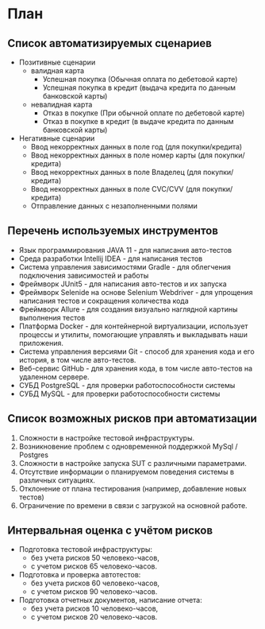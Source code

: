 # План
   
## Список автоматизируемых сценариев 
  - Позитивные сценарии 
    - валидная карта
      - Успешная покупка (Обычная оплата по дебетовой карте)
      - Успешная покупка в кредит (выдача кредита по данным банковской карты)  
    - невалидная карта   
      - Отказ в покупке (При обычной оплате по дебетовой карте)
      - Отказ в покупке в кредит (в выдаче кредита по данным банковской карты) 
  - Негативные сценарии
    - Ввод некорректных данных в поле год (для покупки/кредита)
    - Ввод некорректных данных в поле номер карты (для покупки/кредита)
    - Ввод некорректных данных в поле Владелец (для покупки/кредита)
    - Ввод некорректных данных в поле CVC/CVV (для покупки/кредита)
    - Отправление данных с незаполненными полями
  
## Перечень используемых инструментов 
    
  * Язык программирования JAVA 11 - для написания авто-тестов
  * Среда разработки Intellij IDEA - для написания тестов
  * Система управления зависимостями Gradle - для облегчения подключения зависимостей и работы
  * Фреймворк JUnit5 - для написания авто-тестов и их запуска
  * Фреймворк Selenide на основе Selenium Webdriver - для упрощения написания тестов и сокращения количества кода
  * Фреймворк Allure - для создания визуально наглядной картины выполнения тестов
  * Платформа Docker - для контейнерной виртуализации, использует процессы и утилиты, помогающие управлять и выкладывать наши приложения.
  * Система управления версиями Git - способ для хранения кода и его история, в том числе авто-тестов.
  * Веб-сервис GitHub - для хранения кода, в том числе авто-тестов на удаленном сервере.
  * СУБД PostgreSQL - для проверки работоспособности системы
  * СУБД MySQL - для проверки работоспособности системы
   
## Список возможных рисков при автоматизации 

1. Сложности в настройке тестовой инфраструктуры.
1. Возникновение проблем с одновременной поддержкой MySql / Postgres
1. Сложности в настройке запуска SUT с различными параметрами.
1. Отсутствие информации о планируемом поведения системы в различных ситуациях.
1. Отклонение от плана тестирования (например, добавление новых тестов)
1. Ограничение по времени в связи с загрузкой на основной работе.

  
## Интервальная оценка с учётом рисков 

 * Подготовка тестовой инфраструктуры:
   * без учета рисков 50 человеко-часов,
   * с учетом рисков 65 человеко-часов.
 * Подготовка и проверка автотестов:
   * без учета рисков 60 человеко-часов,
   * с учетом рисков 90 человеко-часов.
 * Подготовка отчетных документов, написание отчета:
   * без учета рисков 10 человеко-часов,
   * с учетом рисков 20 человеко-часов.